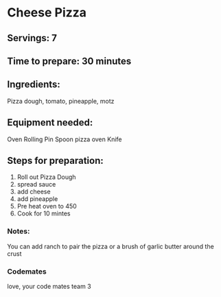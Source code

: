 # Cheese Pizza

## Servings: 7

## Time to prepare: 30 minutes

## Ingredients:
Pizza dough, tomato, pineapple, motz

## Equipment needed:
Oven 
Rolling Pin
Spoon
pizza oven
Knife

## Steps for preparation:
1. Roll out Pizza Dough
2. spread sauce
3. add cheese
4. add pineapple 
5. Pre heat oven to 450
6. Cook for 10 mintes


### Notes:
You can add ranch to pair the pizza or a brush of garlic butter around the crust


### Codemates #
love, your code mates team 3

